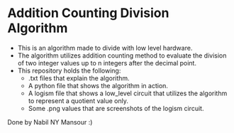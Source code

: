 # Addition Counting Division Algorithm
- This is an algorithm made to divide with low level hardware.
- The algorithm utilizes addition counting method to evaluate the division of two integer values
    up to n integers after the decimal point.
- This repository holds the following:
    - .txt files that explain the algorithm.
    - A python file that shows the algorithm in action.
    - A logism file that shows a low_level circuit that utilizes the algorithm to represent a quotient value only.
    - Some .png values that are screenshots of the logism circuit.

Done by Nabil NY Mansour :)